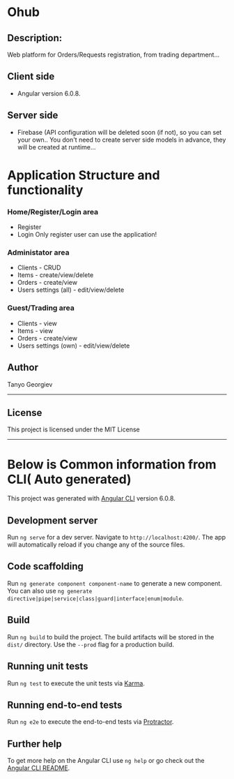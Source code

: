 # Ohub
## Description:
Web platform for Orders/Requests registration, from trading department...
## Client side 
- Angular version 6.0.8.

## Server side 
- Firebase  (API configuration will be deleted soon (if not), so you can set your own.. You don't need to create server side models in advance, they will be created at runtime...

# Application Structure and functionality
### Home/Register/Login area
  - Register
  - Login
  Only register user can use the application!
  
### Administator area
-  Clients - CRUD
-  Items - create/view/delete
-  Orders - create/view 
-  Users settings (all) - edit/view/delete

### Guest/Trading area
-  Clients - view
-  Items - view
-  Orders - create/view 
-  Users settings (own) - edit/view/delete


## Author

Tanyo Georgiev

---

## License

This project is licensed under the MIT License

---
  
# Below is Common information from CLI( Auto generated)
This project was generated with [Angular CLI](https://github.com/angular/angular-cli) version 6.0.8.

## Development server

Run `ng serve` for a dev server. Navigate to `http://localhost:4200/`. The app will automatically reload if you change any of the source files.

## Code scaffolding

Run `ng generate component component-name` to generate a new component. You can also use `ng generate directive|pipe|service|class|guard|interface|enum|module`.

## Build

Run `ng build` to build the project. The build artifacts will be stored in the `dist/` directory. Use the `--prod` flag for a production build.

## Running unit tests

Run `ng test` to execute the unit tests via [Karma](https://karma-runner.github.io).

## Running end-to-end tests

Run `ng e2e` to execute the end-to-end tests via [Protractor](http://www.protractortest.org/).

## Further help

To get more help on the Angular CLI use `ng help` or go check out the [Angular CLI README](https://github.com/angular/angular-cli/blob/master/README.md).
